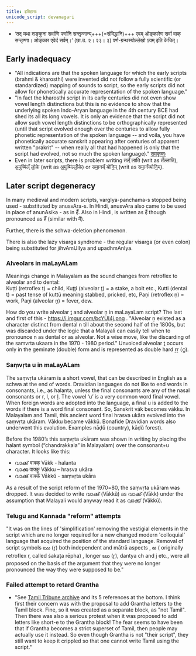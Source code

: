 ```yaml
---
title: इतिहासः
unicode_script: devanagari
---
```


- ‘तद् यथा शङ्कुना सर्वाणि पर्णानि सन्तृण्णान्य्+++(=संविद्धानि)+++ एवम् ओङ्कारेण सर्वा वाक् सन्तृण्णा। ओङ्कार एवेदं सर्वम्।’ (छा.उ. २। २३। ३) पर्ण-ग्रन्थस्योल्लेखो ऽयम् इति केचित्।

## Early inadequacy
- "All indications are that the spoken language for which the early scripts (brahmi & kharosthi) were invented did not follow a fully scientific (or standardized) mapping of sounds to script, so the early scripts did not allow for phonetically accurate representation of the spoken language."
- "In fact the kharosthi script in its early centuries did not even show vowel length distinctions but this is no evidence to show that the underlying spoken Indo-Aryan language in the 4th century BCE had shed its all its long vowels. It is only an evidence that the script did not allow such vowel length distinctions to be orthographically represented (until that script evolved enough over the centuries to allow fully phonetic representation of the spoken language -- and voila, you have phonetically accurate sanskrit appearing after centuries of apparent written "prakrit" -- when really all that had happened is only that the script had evolved, not so much the spoken language)." [रामकृष्णः](https://groups.google.com/forum/#!topic/bvparishat/e26Gh14ohxI)
- Even in later scripts, there is problem writing तल्ँ लाति (writ as तँल्लाति), अ॒मुष्मि॑ल्ँ लो॒के (writ as अ॒मुष्मि॑ल्लोँ॒के) or समा॒नय्ँ योनि॒म् (writ as समा॒नँय्योनि॒म्). 

## Later script degeneracy
In many medieval and modern scripts, vargIya-panchama-s stopped being used - substituted by anusvAra-s. In Hindi, anusvAra also came to be used in place of anunAsika - as in हैँ. Also in Hindi, is written as हैं though pronounced as हॆँ (similar with मैं). 

Further, there is the schwa-deletion phenomenon.

There is also the lazy visarga syndrome - the regular visarga (or even colon) being substituted for jihvAmUlIya and upadhmAnIya.

### Alveolars in maLayALam
Meanings change in Malayalam as the sound changes from retroflex to alveolar and to dental:  
Kuṭṭi (retroflex ṭ) = child, Kuṯṯi (alveolar ṯ) = a stake, a bolt etc., Kutti (dental t) = past tense of kuttŭ meaning stabbed, pricked, etc, Paṇi (retroflex ṇ) = work, Paṉi (alveolar ṉ) = fever, dew.  

How do you write alveolar ṯ and alveolar ṉ  in maLayaLam script? 
The last and first of this - https://i.imgur.com/bcYUI4j.png . "Alveolar ṉ existed as a character distinct from dental n till about the second half of the 1800s, but was discarded under the logic that a Malayali can easily tell when to pronounce n as dental or as alveolar.  Not a wise move, like the discarding of the samvrta ukaara in the 1970 - 1980 period." Unvoiced alveolar ṯ occurs only in the geminate (double) form and is represented as double hard ṟṟ (റ്റ).

### Saṃvṛta u in maLayALam
The saṃvṛta ukāram is a short vowel, that can be described in English as a schwa at the end of words.  Dravidian languages do not like to end words in consonants, i.e., as halanta, unless the final consonants are any of the nasal consonants or r, l, or ḷ.  The vowel ‘u’ is a very common word final vowel.  When foreign words are adopted into the language, a final u is added to the words if there is a word final consonant.  So, Sanskrit vāk becomes vākku.  In Malayalam and Tamil, this ancient word final hrasva ukāra evolved into the saṃvṛta ukāram. Vākku became vākkŭ.  Bonafide Dravidian words also underwent this evolution.  Examples nāḍŭ (country), kāḍŭ forest).  

Before the 1980’s this saṃvṛta ukāram was shown in writing by placing the halant symbol (“chandrakkala” in Malayalam) over the consonant+u character.  It looks like this:

- വാക്ക്  वाक्क्  Vākk - halanta
- വാക്കു  वाक्कु Vākku – hrasva ukāra
- വാക്കു് वाक्कॅ Vākkŭ - saṃvṛta ukāra

As a result of the script reform of the 1970=80, the saṃvṛta ukāram was dropped.  It was decided to write വാക്കു് (Vākkŭ) as വാക്ക്  (Vākk) under the assumption that Malayali would anyway read it as വാക്കു് (Vākkŭ).

### Telugu and Kannada "reform" attempts
"It was on the lines of 'simplification' removing the vestigial elements in the script which are no longer required for a new changed modern 'colloquial' language that acquired the position of the  standard language. Removal of script symbols  ఋ (r̥) both independent and mātrā aspects , ఱ ( originally retroflex r, called śakaṭa rēpha) , longer ఋ (r̥), dantya ch and j etc., were all proposed on the basis of the argument that they were no longer pronounced the way they were supposed to be."



### Failed attempt to retard Grantha
- "See [Tamil Tribune archive](https://web.archive.org/web/20200306030655/http://www.tamiltribune.com/18/1201.html) and its 5 references at the bottom. I think first their concern was with the proposal to add Grantha letters to the Tamil block. Fine, so it was created as a separate block, as "not Tamil". Then there was also a serious protest when it was proposed to add letters like short-e to the Grantha block! The fear seems to have been that if Grantha becomes a strict superset of Tamil, then people may actually use it instead. So even though Grantha is not "their script", they still want to keep it crippled so that one cannot write Tamil using the script."